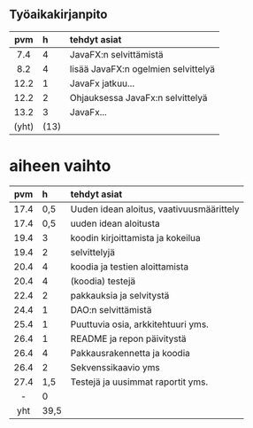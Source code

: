 ## Työaikakirjanpito


| pvm | h | tehdyt asiat  |
| :----:|:-----| :-----|
|  7.4  | 4    | JavaFX:n selvittämistä |
|  8.2  | 4    | lisää JavaFX:n ogelmien selvittelyä |
| 12.2  | 1    | JavaFx jatkuu... |
| 12.2  | 2    | Ohjauksessa JavaFx:n selvittelyä |
| 13.2  | 3    | JavaFx... |
| (yht) | (13) | |

# aiheen vaihto

| pvm | h | tehdyt asiat  |
| :----:|:-----| :-----|
|  17.4 | 0,5  | Uuden idean aloitus, vaativuusmäärittely |
|  17.4 | 0,5  | uuden idean aloitusta |
|  19.4 | 3    | koodin kirjoittamista ja kokeilua |
|  19.4 | 2    | selvittelyjä |
|  20.4 | 4    | koodia ja testien aloittamista |
|  20.4 | 4    | (koodia) testejä |
|  22.4 | 2    | pakkauksia ja selvitystä |
|  24.4 | 1    | DAO:n selvittämistä |
|  25.4 | 1    | Puuttuvia osia, arkkitehtuuri yms. |
|  26.4 | 1    | README ja repon päivitystä |
|  26.4 | 4    | Pakkausrakennetta ja koodia |
|  26.4 | 2    | Sekvenssikaavio yms |
|  27.4 | 1,5  | Testejä ja uusimmat raportit yms. |
|   -   | 0    |  |
|  yht  | 39,5 |  | 
